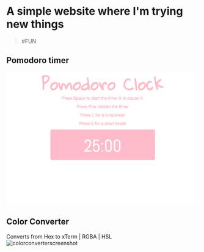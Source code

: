 # A simple website where I'm trying new things
> #FUN
## Pomodoro timer
![pomodoro screenshot](./imgForREADME/screenshotpomodoro.png?raw=true)
## Color Converter
Converts from Hex to xTerm | RGBA | HSL
<br />
![colorconverterscreenshot](./imgForREADME/screenshotcolorconveter.png?raw=true)
